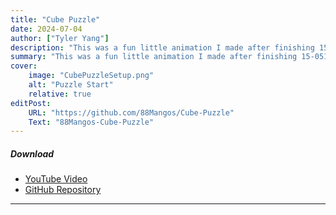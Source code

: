```yaml
---
title: "Cube Puzzle" 
date: 2024-07-04
author: ["Tyler Yang"]
description: "This was a fun little animation I made after finishing 15-051, Discrete Math Primer the summer before my freshman year at CMU." 
summary: "This was a fun little animation I made after finishing 15-051, Discrete Math Primer the summer before my freshman year at CMU." 
cover:
    image: "CubePuzzleSetup.png"
    alt: "Puzzle Start"
    relative: true
editPost:
    URL: "https://github.com/88Mangos/Cube-Puzzle"
    Text: "88Mangos-Cube-Puzzle"
---
```


##### Download
+ [YouTube Video](https://www.youtube.com/watch?v=-vAOlQ-iXd4)
+ [GitHub Repository](https://github.com/pmichaillat/wunk-model)

---